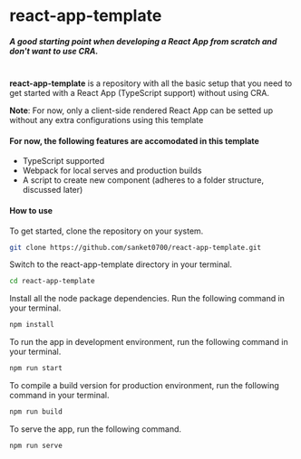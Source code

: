 # react-app-template
##### A good starting point when developing a React App from scratch and don't want to use CRA.
\
__react-app-template__ is a repository with all the basic setup that you need to get started with a React App (TypeScript support) without using CRA.

**Note**: For now, only a client-side rendered React App can be setted up without any extra configurations using this template


#### For now, the following features are accomodated in this template

- TypeScript supported
- Webpack for local serves and production builds
- A script to create new component (adheres to a folder structure, discussed later)

#### How to use

To get started, clone the repository on your system.
```sh
git clone https://github.com/sanket0700/react-app-template.git
```

Switch to the react-app-template directory in your terminal.
```sh
cd react-app-template
```

Install all the node package dependencies. Run the following command in your terminal.
```sh
npm install
```

To run the app in development environment, run the following command in your terminal.
```sh
npm run start
```


To compile a build version for production environment, run the following command in your terminal.
```sh
npm run build
```

To serve the app, run the following command.
```sh
npm run serve
```
